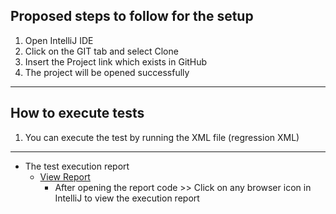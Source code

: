 ## Proposed steps to follow for the setup
1. Open IntelliJ IDE
2. Click on the GIT tab and select Clone
3. Insert the Project link which exists in GitHub 
4. The project will be opened successfully
---------------------------------------------------------------------------------------
## How to execute tests
1. You can execute the test by running the XML file (regression XML)
---------------------------------------------------------------------------------------
- The test execution report
  - [View Report](./report/report.html)
    - After opening the report code >> Click on any browser icon in IntelliJ to view the execution report
